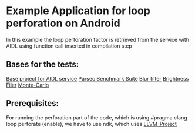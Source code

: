 # Example Application for loop perforation on Android

In this example the loop perforation factor is retrieved from the service with AIDL using function
call inserted in compilation step

## Bases for the tests:
[Base project for AIDL service](https://github.com/lakinduboteju/AndroidNdkBinderExamples)
[Parsec Benchmark Suite](https://parsec.cs.princeton.edu/overview.htm)
[Blur filter](https://github.com/kikoso/android-stackblur)
[Brightness Filer](https://github.com/ruckus/android-image-filter-ndk)
[Monte-Carlo](https://cameron-mcelfresh.medium.com/monte-carlo-integration-313b37157852)

## Prerequisites:
For running the perforation part of the code, which is using #pragma clang loop perforate (enable),
we have to use ndk, which uses [LLVM-Project](https://github.com/janezbozic/llvm-project)